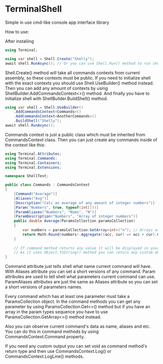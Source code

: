 # TerminalShell
Simple in use cmd-like console app interface library

How to use:

After instaliing

```C#
using Terminal;

using var shell = Shell.Create("Shelly");
await shell.RunAsync(); // Or you can use Shell.Run() method to run shell synchronously
```

Shell.Create() method will take all commands contexts from current assembly, so these contexts must be public.
If you need to initialize shell with the exact contexts you should use Shell.UseBuilder() method instead.
Then you can add any amount of contexts by using ShellBuilder.AddCommandsContext<>() method.
And finally you have to initialize shell with ShellBuilder.BuildShell() method.

```C#
using var shell = Shell.UseBuilder()
    .AddCommandsContext<Commands>()
    .AddCommandsContext<AnotherCommands>()
    .BuildShell("Shelly");
await shell.RunAsync();
```

Commands context is just a public class which must be inherited from CommandsContext class.
Then you can just create any commands inside of the context like this:

```C#
using Terminal.Attributes;
using Terminal.Commands;
using Terminal.Containers;
using Terminal.Extensions;

namespace ShellTest;

public class Commands : CommandsContext
{
    [Command("Average")]
    [Aliases("Avg")]
    [Description("Calc an average of any amount of integer numbers")]
    [Param("Numbers", true, typeof(int[]))]
    [ParamAliases("Numbers", "Nums", "N")]
    [ParamDescription("Numbers", "Array of integer numbers")]
    public double Average(ParamsCollection paramsCollection)
    {
        var numbers = paramsCollection.GetArray<int>("n"); // Arrays are only available in the end of any parameter
        return Math.Round(numbers!.Aggregate((acc, cur) => acc + cur).Cast<double>() / numbers!.Length, 3);
    }
    
    // If command method returns any value it will be displayed in your console.
    // As it uses Object.ToString() method you can return any custom object from command method overriding ToString() method
}
```

Command attribute just tells shell what name current command will have.
With Aliases attribute you can set a short versions of any command.
Param attributes are used to tell shell what parameters current command can use.
ParamAliases attributes are just the same as Aliases attribute so you can set a short versions of parameters names.

Every command which has at least one parameter must take a ParamsCollection object.
In the command methods you can get any parameter by using ParamsCollection.Get<>() method but if you have an array in the param types sequence you have to use ParamsCollection.GetArray<>() method instead.

Also you can observe current command's data as name, aliases and etc.
You can do this in command methods by using CommandsContext.Command property.

If you need any custom output you can set void as command method's return type and then use CommandsContext.Log() or CommandsContext.LogLine() methods.
